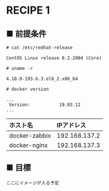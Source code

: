 # RECIPE 1
## ■ 前提条件
```
# cat /etc/redhat-release
```
```
CentOS Linux release 8.2.2004 (Core)
```
```
# uname -r
```
```
4.18.0-193.6.3.el8_2.x86_64
```
```
# docker version
```
```
...
 Version:           19.03.12
...
```
|ホスト名|IPアドレス|
|:---|:---|
|docker-zabbix|192.168.137.2|
|docker-nginx|192.168.137.3|
## ■ 目標
```
ここにイメージが入る予定
```
